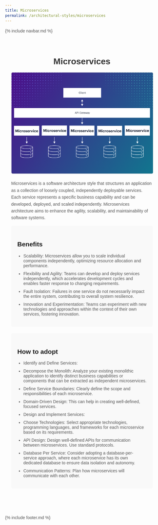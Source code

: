 ```yaml
---
title: Microservices
permalink: /architectural-styles/microservices
---
```

{% include navbar.md %}
  <style>
    body {
      font-family: Arial, sans-serif;
    }

    .container {
      max-width: 800px;
      margin: 0 auto;
      padding: 20px;
      padding-bottom: 50px;
    }

    h1 {
      text-align: center;
      color: #333;
    }

    img {
      display: block;
      margin: 0 auto;
      max-width: 100%;
      height: auto;
      border: 1px solid #ddd;
      border-radius: 5px;
      margin-bottom: 20px;
    }

    p {
      line-height: 1.6;
      color: #555;
    }

    ul {
      padding-left: 20px;
      color: #555;
    }

    li {
      margin-bottom: 10px;
    }

    .benefits {
      background-color: #f9f9f9;
      padding: 20px;
      border-radius: 5px;
      margin-bottom: 20px;
    }

    .how-to-adopt {
      background-color: #f9f9f9;
      padding: 20px;
      border-radius: 5px;
      margin-bottom: 20px;
    }
  </style>

<div class="container">
  <h1>Microservices</h1>
  <img src="/pictures/microservices1.png" alt="Microservices">

  <p>Microservices is a software architecture style that structures an application as a collection of loosely coupled, independently deployable services. Each service represents a specific business capability and can be developed, deployed, and scaled independently. Microservices architecture aims to enhance the agility, scalability, and maintainability of software systems.</p>

  <div class="benefits">
    <h2>Benefits</h2>
    <ul>
      <li>Scalability: Microservices allow you to scale individual components independently, optimizing resource allocation and performance.</li>
      <li>Flexibility and Agility: Teams can develop and deploy services independently, which accelerates development cycles and enables faster response to changing requirements.</li>
      <li>Fault Isolation: Failures in one service do not necessarily impact the entire system, contributing to overall system resilience.</li>
      <li>Innovation and Experimentation: Teams can experiment with new technologies and approaches within the context of their own services, fostering innovation.</li>
    </ul>
  </div>

  <div class="how-to-adopt">
    <h2>How to adopt</h2>
    <ul>
      <li>Identify and Define Services:</li>
      <li>Decompose the Monolith: Analyze your existing monolithic application to identify distinct business capabilities or components that can be extracted as independent microservices.</li>
      <li>Define Service Boundaries: Clearly define the scope and responsibilities of each microservice.</li>
      <li>Domain-Driven Design: This can help in creating well-defined, focused services.</li>
      <li>Design and Implement Services:</li>
      <li>Choose Technologies: Select appropriate technologies, programming languages, and frameworks for each microservice based on its requirements.</li>
      <li>API Design: Design well-defined APIs for communication between microservices. Use standard protocols.</li>
      <li>Database Per Service: Consider adopting a database-per-service approach, where each microservice has its own dedicated database to ensure data isolation and autonomy.</li>
      <li>Communication Patterns: Plan how microservices will communicate with each other.</li>
    </ul>
  </div>
</div>

{% include footer.md %}

